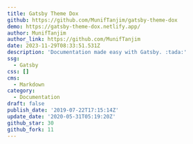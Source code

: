 ```yaml
---
title: Gatsby Theme Dox
github: https://github.com/MunifTanjim/gatsby-theme-dox
demo: https://gatsby-theme-dox.netlify.app/
author: MunifTanjim
author_link: https://github.com/MunifTanjim
date: 2023-11-29T08:33:51.531Z
description: 'Documentation made easy with Gatsby. :tada:'
ssg:
  - Gatsby
css: []
cms:
  - Markdown
category:
  - Documentation
draft: false
publish_date: '2019-07-22T17:15:14Z'
update_date: '2020-05-31T05:19:20Z'
github_star: 30
github_fork: 11
---
```

